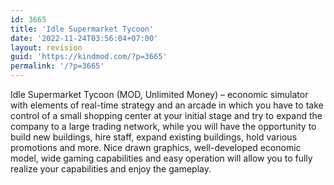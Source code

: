 ```yaml
---
id: 3665
title: 'Idle Supermarket Tycoon'
date: '2022-11-24T03:56:04+07:00'
layout: revision
guid: 'https://kindmod.com/?p=3665'
permalink: '/?p=3665'
---
```


Idle Supermarket Tycoon (MOD, Unlimited Money) – economic simulator with elements of real-time strategy and an arcade in which you have to take control of a small shopping center at your initial stage and try to expand the company to a large trading network, while you will have the opportunity to build new buildings, hire staff, expand existing buildings, hold various promotions and more. Nice drawn graphics, well-developed economic model, wide gaming capabilities and easy operation will allow you to fully realize your capabilities and enjoy the gameplay.